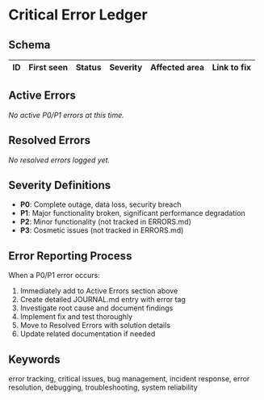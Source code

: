 # Critical Error Ledger <!-- auto-maintained -->

## Schema
| ID | First seen | Status | Severity | Affected area | Link to fix |
|----|------------|--------|----------|---------------|-------------|

## Active Errors
_No active P0/P1 errors at this time._

## Resolved Errors
_No resolved errors logged yet._

## Severity Definitions
- **P0**: Complete outage, data loss, security breach
- **P1**: Major functionality broken, significant performance degradation  
- **P2**: Minor functionality (not tracked in ERRORS.md)
- **P3**: Cosmetic issues (not tracked in ERRORS.md)

## Error Reporting Process
When a P0/P1 error occurs:
1. Immediately add to Active Errors section above
2. Create detailed JOURNAL.md entry with error tag
3. Investigate root cause and document findings
4. Implement fix and test thoroughly
5. Move to Resolved Errors with solution details
6. Update related documentation if needed

## Keywords <!-- #keywords -->
error tracking, critical issues, bug management, incident response, error resolution, debugging, troubleshooting, system reliability
